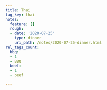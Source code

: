 ```yaml
---
title: Thai
tag_key: thai
notes:
  feature: []
  rough:
  - date: '2020-07-25'
    type: dinner
    uri_path: /notes/2020-07-25-dinner.html
rel_tags_count:
  bbq:
  - 1
  - BBQ
  beef:
  - 1
  - beef

---
```

